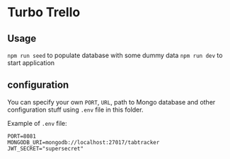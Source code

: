 # Turbo Trello

## Usage
`npm run seed` to populate database with some dummy data
`npm run dev` to start application

## configuration
You can specify your own `PORT`, `URL`, path to Mongo database and other
configuration stuff using `.env` file in this folder.

Example of `.env` file:
```
PORT=8081
MONGODB_URI=mongodb://localhost:27017/tabtracker
JWT_SECRET="supersecret"
```
